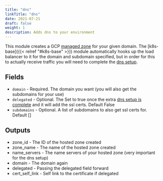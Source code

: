 ```yaml
---
title: "dns"
linkTitle: "dns"
date: 2021-07-21
draft: false
weight: 1
description: Adds dns to your environment
---
```


This module creates a GCP [managed zone](https://cloud.google.com/dns/docs/zones) for
your given domain. The [k8s-base]({{< relref "#k8s-base" >}}) module automatically hooks up the load balancer to it
for the domain and subdomain specified, but in order for this to actually receive traffic you will need to complete
the [dns setup](/miscellaneous/ingress).

## Fields

- `domain` - Required. The domain you want (you will also get the subdomains for your use)
- `delegated` - Optional. The  Set to true once the extra [dns setup is complete](/miscellaneous/ingress) and it will add the ssl certs. Default False
- `subdomains` - Optional. A list of subdomains to also get ssl certs for. Default []

## Outputs

- zone_id - The ID of the hosted zone created
- zone_name - The name of the hosted zone created
- name_servers - The name servers of your hosted zone (very important for the dns setup)
- domain - The domain again
- delegated - Passing the delegated field forward
- cert_self_link - Self link to the certificate if delegated